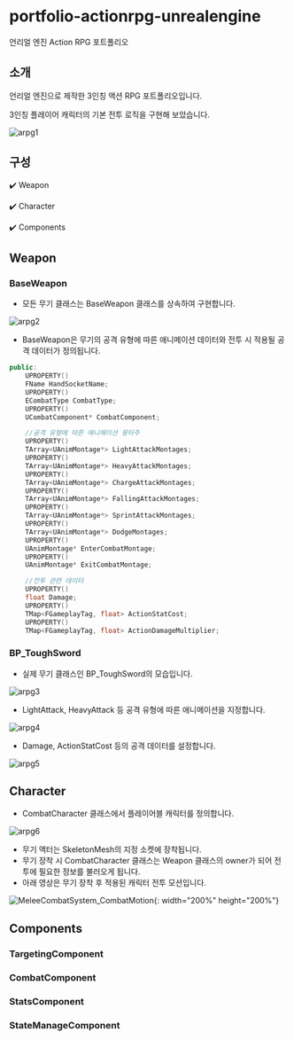 # portfolio-actionrpg-unrealengine
언리얼 엔진 Action RPG 포트폴리오


## 소개
언리얼 엔진으로 제작한 3인칭 액션 RPG 포트폴리오입니다.


3인칭 플레이어 캐릭터의 기본 전투 로직을 구현해 보았습니다.


![arpg1](https://user-images.githubusercontent.com/96270683/229277573-60205ff8-0400-4b84-bd82-76ed9fd2e4a8.PNG)


## 구성
:heavy_check_mark: Weapon


:heavy_check_mark: Character


:heavy_check_mark: Components


## Weapon


### BaseWeapon
- 모든 무기 클래스는 BaseWeapon 클래스를 상속하여 구현합니다.


![arpg2](https://user-images.githubusercontent.com/96270683/229282134-d7296db9-df8c-488e-be62-71448fbb9a6c.PNG)
- BaseWeapon은 무기의 공격 유형에 따른 애니메이션 데이터와 전투 시 적용될 공격 데이터가 정의됩니다.
``` c++
public:
	UPROPERTY()
	FName HandSocketName;
	UPROPERTY()
	ECombatType CombatType;
	UPROPERTY()
	UCombatComponent* CombatComponent;

	//공격 유형에 따른 애니메이션 몽타주
	UPROPERTY()
	TArray<UAnimMontage*> LightAttackMontages;
	UPROPERTY()
	TArray<UAnimMontage*> HeavyAttackMontages;
	UPROPERTY()
	TArray<UAnimMontage*> ChargeAttackMontages;
	UPROPERTY()
	TArray<UAnimMontage*> FallingAttackMontages;
	UPROPERTY()
	TArray<UAnimMontage*> SprintAttackMontages;
	UPROPERTY()
	TArray<UAnimMontage*> DodgeMontages;
	UPROPERTY()
	UAnimMontage* EnterCombatMontage;
	UPROPERTY()
	UAnimMontage* ExitCombatMontage;

	//전투 관련 데이터
	UPROPERTY()
	float Damage;
	UPROPERTY()
	TMap<FGameplayTag, float> ActionStatCost;
	UPROPERTY()
	TMap<FGameplayTag, float> ActionDamageMultiplier;
```


### BP_ToughSword
- 실제 무기 클래스인 BP_ToughSword의 모습입니다.


![arpg3](https://user-images.githubusercontent.com/96270683/229283520-82812ffa-82f7-475b-a2fc-6da94f31b70d.PNG)
- LightAttack, HeavyAttack 등 공격 유형에 따른 애니메이션을 지정합니다.


![arpg4](https://user-images.githubusercontent.com/96270683/229283564-6cfd2535-ee5a-4e45-801f-43823f85aae4.PNG)
- Damage, ActionStatCost 등의 공격 데이터를 설정합니다.


![arpg5](https://user-images.githubusercontent.com/96270683/229283590-fae7b03a-241f-4813-9f4e-0b8dacaf30d5.PNG)

## Character
- CombatCharacter 클래스에서 플레이어블 캐릭터를 정의합니다.


![arpg6](https://user-images.githubusercontent.com/96270683/229285673-18cd72fc-40f0-4fd0-bb80-af2790987e77.PNG)
- 무기 액터는 SkeletonMesh의 지정 소켓에 장착됩니다.
- 무기 장착 시 CombatCharacter 클래스는 Weapon 클래스의 owner가 되어 전투에 필요한 정보를 불러오게 됩니다.
- 아래 영상은 무기 장착 후 적용된 캐릭터 전투 모션입니다.


![MeleeCombatSystem_CombatMotion](https://user-images.githubusercontent.com/96270683/229286240-effbde13-67a1-47e0-82f9-347eaa245c31.gif){: width="200%" height="200%"}


## Components


### TargetingComponent


### CombatComponent


### StatsComponent


### StateManageComponent
